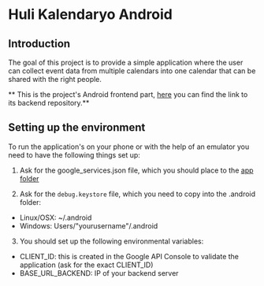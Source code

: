 # Huli Kalendaryo Android

## Introduction
The goal of this project is to provide a simple application where the user can collect event data from multiple calendars into one calendar that can be shared with the right people.

** This is the project's Android frontend part, [here](https://github.com/greenfox-academy/huli-kalendaryo-backend) you can find the link to its backend repository.**

## Setting up the environment
To run the application's on your phone or with the help of an emulator you need to have the following things set up:

1. Ask for the google_services.json file, which you should place to the [app folder](https://github.com/green-fox-academy/huli-kalendaryo-android/tree/dev/app)

2. Ask for the `debug.keystore` file, which you need to copy into the .android folder:
* Linux/OSX: ~/.android
* Windows: Users/"yourusername"/.android

3. You should set up the following environmental variables:
* CLIENT\_ID: this is created in the Google API Console to validate the application (ask for the exact CLIENT_ID)
* BASE\_URL\_BACKEND: IP of your backend server
